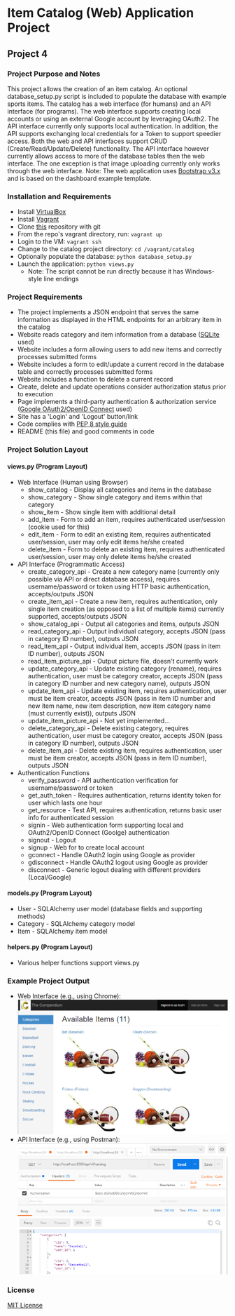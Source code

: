 # Item Catalog (Web) Application Project
## Project 4

### Project Purpose and Notes
This project allows the creation of an item catalog.  An optional database_setup.py script is included to populate the database with example sports items.  The catalog has a web interface (for humans) and an API interface (for programs).  The web interface supports creating local accounts or using an external Google account by leveraging OAuth2.  The API interface currently only supports local authentication.  In addition, the API supports exchanging local credentials for a Token to support speedier access.  Both the web and API interfaces support CRUD (Create/Read/Update/Delete) functionality.  The API interface however currently allows access to more of the database tables then the web interface.  The one exception is that image uploading currently only works through the web interface.
Note:  The web application uses [Bootstrap v3.x](https://getbootstrap.com/docs/3.3/) and is based on the dashboard example template.

### Installation and Requirements
* Install [VirtualBox](https://www.virtualbox.org/wiki/Downloads)
* Install [Vagrant](https://www.vagrantup.com/downloads.html)
* Clone [this](https://github.com/sockduct/UdacityFullStackVM) repository with git
* From the repo's vagrant directory, run:  `vagrant up`
* Login to the VM:  `vagrant ssh`
* Change to the catalog project directory:  `cd /vagrant/catalog`
* Optionally populate the database:  `python database_setup.py`
* Launch the application:  `python views.py`
  * Note:  The script cannot be run directly because it has Windows-style line endings

### Project Requirements
* The project implements a JSON endpoint that serves the same information as displayed in the HTML endpoints for an arbitrary item in the catalog
* Website reads category and item information from a database ([SQLite](https://www.sqlite.org) used)
* Website includes a form allowing users to add new items and correctly processes submitted forms
* Website includes a form to edit/update a current record in the database table and correctly processes submitted forms
* Website includes a function to delete a current record
* Create, delete and update operations consider authorization status prior to execution
* Page implements a third-party authentication & authorization service ([Google OAuth2/OpenID Connect](https://developers.google.com/identity/protocols/OAuth2) used)
* Site has a 'Login' and 'Logout' button/link
* Code complies with [PEP 8 style guide](https://www.python.org/dev/peps/pep-0008/)
* README (this file) and good comments in code

### Project Solution Layout
#### views.py (Program Layout)
* Web Interface (Human using Browser)
  * show_catalog - Display all categories and items in the database
  * show_category - Show single category and items within that category
  * show_item - Show single item with additional detail
  * add_item - Form to add an item, requires authenticated user/session (cookie used for this)
  * edit_item - Form to edit an existing item, requires authenticated user/session, user may only edit items he/she created
  * delete_item - Form to delete an existing item, requires authenticated user/session, user may only delete items he/she created
* API Interface (Programmatic Access)
  * create_category_api - Create a new category name (currently only possible via API or direct database access), requires username/password or token using HTTP basic authentication, accepts/outputs JSON
  * create_item_api - Create a new item, requires authentication, only single item creation (as opposed to a list of multiple items) currently supported, accepts/outputs JSON
  * show_catalog_api - Output all categories and items, outputs JSON
  * read_category_api - Output individual category, accepts JSON (pass in category ID number), outputs JSON
  * read_item_api - Output individual item, accepts JSON (pass in item ID number), outputs JSON
  * read_item_picture_api - Output picture file, doesn't currently work
  * update_category_api - Update existing category (rename), requires authentication, user must be category creator, accepts JSON (pass in category ID number and new category name), outputs JSON
  * update_item_api - Update existing item, requires authentication, user must be item creator, accepts JSON (pass in item ID number and new item name, new item description, new item category name (must currently exist)), outputs JSON
  * update_item_picture_api - Not yet implemented...
  * delete_category_api - Delete existing category, requires authentication, user must be category creator, accepts JSON (pass in category ID number), outputs JSON
  * delete_item_api - Delete existing item, requires authentication, user must be item creator, accepts JSON (pass in item ID number), outputs JSON
* Authentication Functions
  * verify_password - API authentication verification for username/password or token
  * get_auth_token - Requires authentication, returns identity token for user which lasts one hour
  * get_resource - Test API, requires authentication, returns basic user info for authenticated session
  * signin - Web authentication form supporting local and OAuth2/OpenID Connect (Goolge) authentication
  * signout - Logout
  * signup - Web for to create local account
  * gconnect - Handle OAuth2 login using Google as provider
  * gdisconnect - Handle OAuth2 logout using Google as provider
  * disconnect - Generic logout dealing with different providers (Local/Google)
#### models.py (Program Layout)
* User - SQLAlchemy user model (database fields and supporting methods)
* Category - SQLAlchemy category model
* Item - SQLAlchemy item model
#### helpers.py (Program Layout)
* Various helper functions support views.py

### Example Project Output
* Web Interface (e.g., using Chrome):
  ![Catalog Home View with Example Sports Items](Web_App_Picture.png)
* API Interface (e.g., using Postman):
  ![API Access to Catalog Home Using Postman](API_Example.png)

### License
[MIT License](LICENSE)

